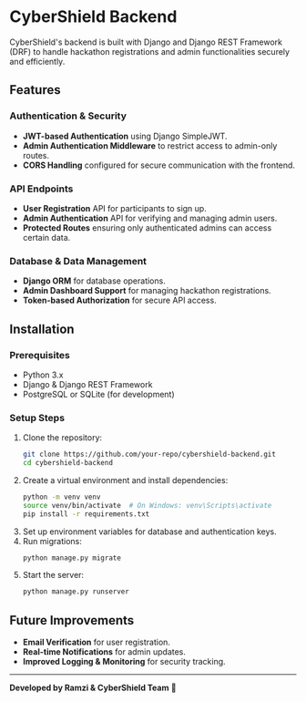# CyberShield Backend

CyberShield's backend is built with Django and Django REST Framework (DRF) to handle hackathon registrations and admin functionalities securely and efficiently.

## Features

### Authentication & Security

- **JWT-based Authentication** using Django SimpleJWT.
- **Admin Authentication Middleware** to restrict access to admin-only routes.
- **CORS Handling** configured for secure communication with the frontend.

### API Endpoints

- **User Registration** API for participants to sign up.
- **Admin Authentication** API for verifying and managing admin users.
- **Protected Routes** ensuring only authenticated admins can access certain data.

### Database & Data Management

- **Django ORM** for database operations.
- **Admin Dashboard Support** for managing hackathon registrations.
- **Token-based Authorization** for secure API access.

## Installation

### Prerequisites

- Python 3.x
- Django & Django REST Framework
- PostgreSQL or SQLite (for development)

### Setup Steps

1. Clone the repository:
   ```bash
   git clone https://github.com/your-repo/cybershield-backend.git
   cd cybershield-backend
   ```
2. Create a virtual environment and install dependencies:
   ```bash
   python -m venv venv
   source venv/bin/activate  # On Windows: venv\Scripts\activate
   pip install -r requirements.txt
   ```
3. Set up environment variables for database and authentication keys.
4. Run migrations:
   ```bash
   python manage.py migrate
   ```
5. Start the server:
   ```bash
   python manage.py runserver
   ```

## Future Improvements

- **Email Verification** for user registration.
- **Real-time Notifications** for admin updates.
- **Improved Logging & Monitoring** for security tracking.

---

**Developed by Ramzi & CyberShield Team** 🚀

